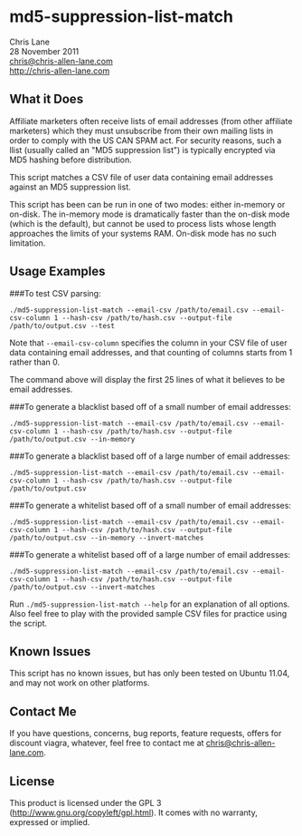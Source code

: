 md5-suppression-list-match
=================
Chris Lane  
28 November 2011  
chris@chris-allen-lane.com  
http://chris-allen-lane.com  


What it Does
------------
Affiliate marketers often receive lists of email addresses (from other
affiliate marketers) which they must unsubscribe from their own mailing
lists in order to comply with the US CAN SPAM act. For security reasons,
such a llist (usually called an "MD5 suppression list") is typically
encrypted via MD5 hashing before distribution.

This script matches a CSV file of user data containing email addresses
against an MD5 suppression list.

This script has been can be run in one of two modes: either in-memory or
on-disk. The in-memory mode is dramatically faster than the on-disk mode
(which is the default), but cannot be used to process lists whose length
approaches the limits of your systems RAM. On-disk mode has no such
limitation.



Usage Examples
--------------
###To test CSV parsing:

    ./md5-suppression-list-match --email-csv /path/to/email.csv --email-csv-column 1 --hash-csv /path/to/hash.csv --output-file /path/to/output.csv --test

Note that `--email-csv-column` specifies the column in your CSV file
of user data containing email addresses, and that counting of columns
starts from 1 rather than 0.

The command above will display the first 25 lines of what it believes to be
email addresses.

###To generate a blacklist based off of a small number of email addresses:

    ./md5-suppression-list-match --email-csv /path/to/email.csv --email-csv-column 1 --hash-csv /path/to/hash.csv --output-file /path/to/output.csv --in-memory
    
    
###To generate a blacklist based off of a large number of email addresses:

    ./md5-suppression-list-match --email-csv /path/to/email.csv --email-csv-column 1 --hash-csv /path/to/hash.csv --output-file /path/to/output.csv
    
###To generate a whitelist based off of a small number of email addresses:

    ./md5-suppression-list-match --email-csv /path/to/email.csv --email-csv-column 1 --hash-csv /path/to/hash.csv --output-file /path/to/output.csv --in-memory --invert-matches
    
###To generate a whitelist based off of a large number of email addresses:

    ./md5-suppression-list-match --email-csv /path/to/email.csv --email-csv-column 1 --hash-csv /path/to/hash.csv --output-file /path/to/output.csv --invert-matches

Run `./md5-suppression-list-match --help` for an explanation of all options. Also feel free to play with the provided sample CSV files for practice using the script.


Known Issues
------------
This script has no known issues, but has only been tested on Ubuntu
11.04, and may not work on other platforms.


Contact Me
-------------
If you have questions, concerns, bug reports, feature requests, offers
for discount viagra, whatever, feel free to contact me at chris@chris-allen-lane.com.


License
-------
This product is licensed under the GPL 3 (http://www.gnu.org/copyleft/gpl.html).
It comes with no warranty, expressed or implied.

